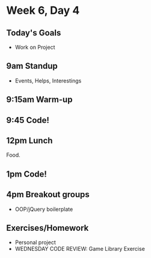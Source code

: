 # Week 6, Day 4

## Today's Goals

- Work on Project

## 9am Standup

- Events, Helps, Interestings

## 9:15am Warm-up

## 9:45 Code!

## 12pm Lunch

Food.

## 1pm Code!

## 4pm Breakout groups

- OOP/jQuery boilerplate

## Exercises/Homework

- Personal project
- WEDNESDAY CODE REVIEW: Game Library Exercise
